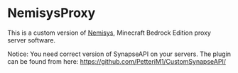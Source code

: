 # NemisysProxy
This is a custom version of [Nemisys](https://github.com/CloudburstMC/Nemisys), Minecraft Bedrock Edition proxy server software.

Notice: You need correct version of SynapseAPI on your servers. The plugin can be found from here: https://github.com/PetteriM1/CustomSynapseAPI/
